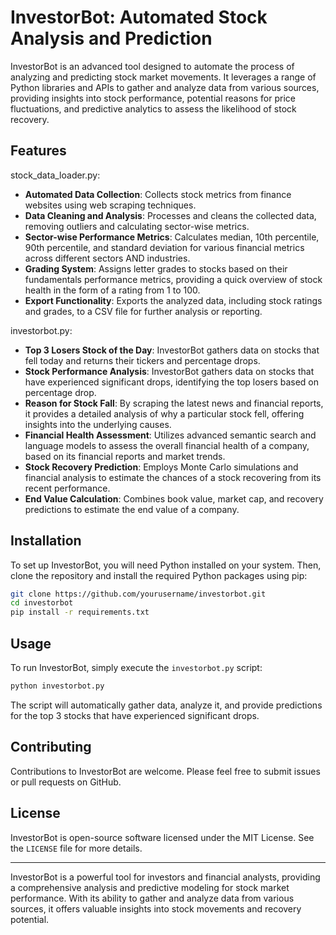 # InvestorBot: Automated Stock Analysis and Prediction

InvestorBot is an advanced tool designed to automate the process of analyzing and predicting stock market movements. It leverages a range of Python libraries and APIs to gather and analyze data from various sources, providing insights into stock performance, potential reasons for price fluctuations, and predictive analytics to assess the likelihood of stock recovery.

## Features

stock_data_loader.py:
- **Automated Data Collection**: Collects stock metrics from finance websites using web scraping techniques.
- **Data Cleaning and Analysis**: Processes and cleans the collected data, removing outliers and calculating sector-wise metrics.
- **Sector-wise Performance Metrics**: Calculates median, 10th percentile, 90th percentile, and standard deviation for various financial metrics across different sectors AND industries.
- **Grading System**: Assigns letter grades to stocks based on their fundamentals performance metrics, providing a quick overview of stock health in the form of a rating from 1 to 100.
- **Export Functionality**: Exports the analyzed data, including stock ratings and grades, to a CSV file for further analysis or reporting.

investorbot.py:
- **Top 3 Losers Stock of the Day**: InvestorBot gathers data on stocks that fell today and returns their tickers and percentage drops.
- **Stock Performance Analysis**: InvestorBot gathers data on stocks that have experienced significant drops, identifying the top losers based on percentage drop.
- **Reason for Stock Fall**: By scraping the latest news and financial reports, it provides a detailed analysis of why a particular stock fell, offering insights into the underlying causes.
- **Financial Health Assessment**: Utilizes advanced semantic search and language models to assess the overall financial health of a company, based on its financial reports and market trends.
- **Stock Recovery Prediction**: Employs Monte Carlo simulations and financial analysis to estimate the chances of a stock recovering from its recent performance.
- **End Value Calculation**: Combines book value, market cap, and recovery predictions to estimate the end value of a company.

## Installation

To set up InvestorBot, you will need Python installed on your system. Then, clone the repository and install the required Python packages using pip:

```bash
git clone https://github.com/yourusername/investorbot.git
cd investorbot
pip install -r requirements.txt
```

## Usage

To run InvestorBot, simply execute the `investorbot.py` script:

```bash
python investorbot.py
```

The script will automatically gather data, analyze it, and provide predictions for the top 3 stocks that have experienced significant drops.

## Contributing

Contributions to InvestorBot are welcome. Please feel free to submit issues or pull requests on GitHub.

## License

InvestorBot is open-source software licensed under the MIT License. See the `LICENSE` file for more details.

---

InvestorBot is a powerful tool for investors and financial analysts, providing a comprehensive analysis and predictive modeling for stock market performance. With its ability to gather and analyze data from various sources, it offers valuable insights into stock movements and recovery potential.

